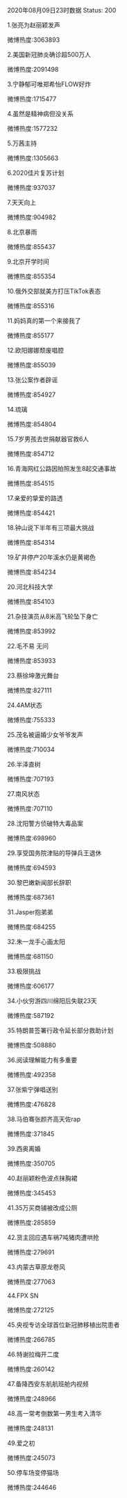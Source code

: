 2020年08月09日23时数据
Status: 200

1.张亮为赵丽颖发声

微博热度:3063893

2.美国新冠肺炎确诊超500万人

微博热度:2091498

3.宁静郁可唯郑希怡FLOW好炸

微博热度:1715477

4.虽然是精神病但没关系

微博热度:1577232

5.万茜主持

微博热度:1305663

6.2020佳片复苏计划

微博热度:937037

7.天天向上

微博热度:904982

8.北京暴雨

微博热度:855437

9.北京开学时间

微博热度:855354

10.俄外交部就美方打压TikTok表态

微博热度:855316

11.妈妈真的第一个来接我了

微博热度:855177

12.欧阳娜娜颓废唱腔

微博热度:855039

13.张公案作者辟谣

微博热度:854927

14.琉璃

微博热度:854804

15.7岁男孩去世捐献器官救6人

微博热度:854712

16.青海网红公路因拍照发生8起交通事故

微博热度:854515

17.亲爱的挚爱的路透

微博热度:854421

18.钟山说下半年有三项最大挑战

微博热度:854314

19.矿井停产20年溪水仍是黄褐色

微博热度:854234

20.河北科技大学

微博热度:854103

21.杂技演员从8米高飞轮坠下身亡

微博热度:853992

22.毛不易 无问

微博热度:853933

23.蔡徐坤激光舞台

微博热度:827111

24.4AM状态

微博热度:755333

25.茂名被逼婚少女爷爷发声

微博热度:710034

26.半泽直树

微博热度:707193

27.南风状态

微博热度:707110

28.沈阳警方侦破特大毒品案

微博热度:698960

29.享受国务院津贴的导弹兵王退休

微博热度:694593

30.黎巴嫩新闻部长辞职

微博热度:687361

31.Jasper抱弟弟

微博热度:684255

32.朱一龙手心画太阳

微博热度:681150

33.极限挑战

微博热度:606177

34.小伙穷游四川绵阳后失联23天

微博热度:587192

35.特朗普签署行政令延长部分救助计划

微博热度:508880

36.阅读理解能力有多重要

微博热度:492358

37.张紫宁弹唱送别

微博热度:476828

38.马伯骞张颜齐高天佐rap

微博热度:371845

39.西奥离婚

微博热度:350705

40.赵丽颖粉色波点抹胸裙

微博热度:345453

41.35万买商铺被改成公厕

微博热度:285859

42.货主回应遇车祸7吨猪肉遭哄抢

微博热度:279691

43.内蒙古草原龙卷风

微博热度:277063

44.FPX SN

微博热度:272125

45.央视专访全球首位新冠肺移植出院患者

微博热度:266785

46.特谢拉梅开二度

微博热度:260142

47.备降西安东航航班舱内视频

微博热度:248966

48.高一常考倒数第一男生考入清华

微博热度:248131

49.爱之初

微博热度:245073

50.停车场变停猫场

微博热度:244646

